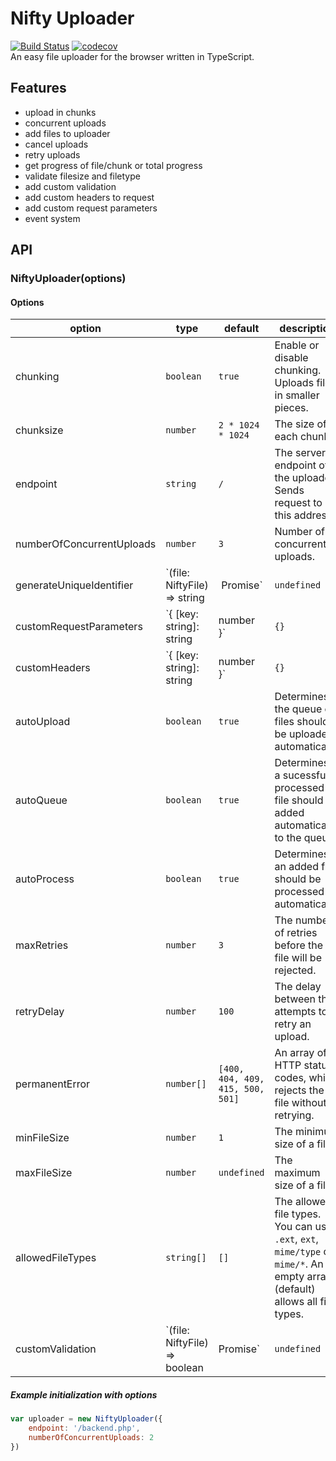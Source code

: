# Nifty Uploader
[![Build Status](https://travis-ci.org/marlon360/nifty-uploader.svg?branch=master)](https://travis-ci.org/marlon360/nifty-uploader)
[![codecov](https://codecov.io/gh/marlon360/nifty-uploader/branch/master/graph/badge.svg)](https://codecov.io/gh/marlon360/nifty-uploader)  
An easy file uploader for the browser written in TypeScript.

## Features

* upload in chunks
* concurrent uploads
* add files to uploader
* cancel uploads
* retry uploads
* get progress of file/chunk or total progress
* validate filesize and filetype
* add custom validation
* add custom headers to request
* add custom request parameters
* event system

## API

### NiftyUploader(options)



#### Options

option | type | default | description
--- | --- | --- | ---
chunking | `boolean` | `true` | Enable or disable chunking. Uploads file in smaller pieces.
chunksize | `number` | `2 * 1024 * 1024` | The size of each chunk.
endpoint | `string` | `/` | The server endpoint of the uploader. Sends request to this address.
numberOfConcurrentUploads | `number` | `3` | Number of concurrent uploads.
generateUniqueIdentifier | `(file: NiftyFile) => string | Promise<string>` | `undefined` | The function to generate the unique identifier, which returns a `string` with the identifier. It can also return a `Promise`.
customRequestParameters | `{ [key: string]: string | number }` | `{}` | POST request parameter, which will be send with every request.
customHeaders | `{ [key: string]: string | number }` | `{}` | Request headers, which will be send with every request.
autoUpload | `boolean` | `true` | Determines if the queue of files should be uploaded automatically.
autoQueue | `boolean` | `true` | Determines if a sucessfully processed file should be added automatically to the queue.
autoProcess | `boolean` | `true` | Determines if an added file should be processed automatically.
maxRetries | `number` | `3` | The number of retries before the file will be rejected.
retryDelay | `number` | `100` | The delay between the attempts to retry an upload.
permanentError | `number[]` | `[400, 404, 409, 415, 500, 501]` | An array of HTTP status codes, which rejects the file without retrying.
minFileSize | `number` | `1` | The minimum size of a file.
maxFileSize | `number` | `undefined`  | The maximum size of a file.     
allowedFileTypes | `string[]` | `[]` | The allowed file types. You can use `.ext`, `ext`, `mime/type` or `mime/*`. An empty array (default) allows all file types.
customValidation | `(file: NiftyFile) => boolean | Promise<boolean>` | `undefined` | A custom function, which will be called in the processing step. If the function returns `false` the file will be rejected. The function can also return a `Promise`.

##### Example initialization with options

```js
var uploader = new NiftyUploader({
    endpoint: '/backend.php',
    numberOfConcurrentUploads: 2
})
```
